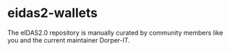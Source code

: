 # eidas2-wallets
The eIDAS2.0 repository is manually curated by community members like you and the current maintainer Dorper-IT.
